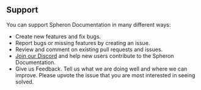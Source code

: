 ## Support
You can support Spheron Documentation in many different ways:

- Create new features and fix bugs.
- Report bugs or missing features by creating an issue.
- Review and comment on existing pull requests and issues.
- [Join our Discord](https://discord.com/invite/ahxuCtm) and help new users contribute to the Spheron Documentation.
- Give us Feedback. Tell us what we are doing well and where we can improve. Please upvote the issue that you are most interested in seeing solved.
